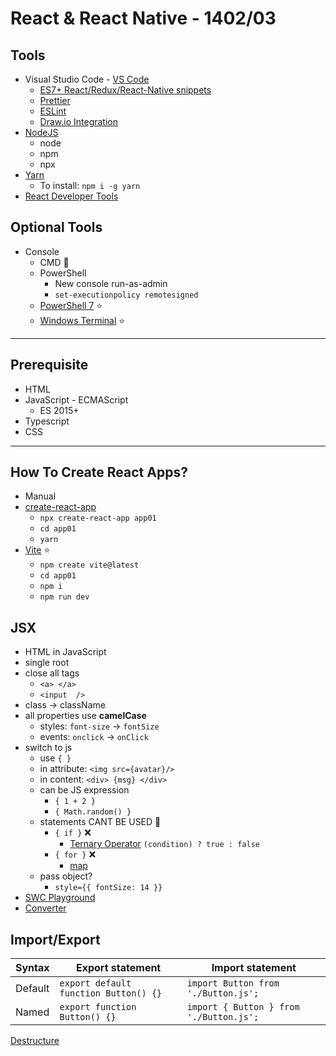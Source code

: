 # React & React Native - 1402/03

## Tools
- Visual Studio Code - [VS Code](ttps://code.visualstudio.com/)
  - [ES7+ React/Redux/React-Native snippets](https://marketplace.visualstudio.com/items?itemName=dsznajder.es7-react-js-snippets)
  - [Prettier](https://marketplace.visualstudio.com/items?itemName=esbenp.prettier-vscode)
  - [ESLint](https://marketplace.visualstudio.com/items?itemName=dbaeumer.vscode-eslint)
  - [Draw.io Integration](https://marketplace.visualstudio.com/items?itemName=hediet.vscode-drawio)
- [NodeJS](https://nodejs.org/en/download/)
  - node
  - npm
  - npx
- [Yarn](https://yarnpkg.com/)
  - To install: `npm i -g yarn`
- [React Developer Tools](https://react.dev/learn/react-developer-tools)

## Optional Tools
- Console
  - CMD 🤷
  - PowerShell
    - New console run-as-admin
    - `set-executionpolicy remotesigned`
  - [PowerShell 7](https://github.com/PowerShell/PowerShell) ⭐
  - [Windows Terminal](https://github.com/microsoft/terminal) ⭐

------

## Prerequisite
  - HTML
  - JavaScript - ECMAScript
    - ES 2015+ 
  - Typescript
  - CSS

-----

## How To Create React Apps?
  - Manual
  - [create-react-app](https://create-react-app.dev/docs/getting-started)
    - `npx create-react-app app01`
    - `cd app01`
    - `yarn`
  - [Vite](https://vitejs.dev/) ⭐
    - `npm create vite@latest`
    - `cd app01`
    - `npm i`
    - `npm run dev`

## JSX 
  - HTML in JavaScript
  - single root
  - close all tags
    - `<a> </a>`
    - `<input  />` 
  - class -> className
  - all properties use **camelCase**
    - styles: `font-size` -> `fontSize`
    - events: `onclick` -> `onClick`
  - switch to js
    - use `{ }`
    - in attribute: `<img src={avatar}/>`
    - in content: `<div> {msg} </div>`
    - can be JS expression
      - `{ 1 + 2 }`
      - `{ Math.random() }`
    - statements CANT BE USED 🌟
      - `{ if }` ❌
        - [Ternary Operator](https://developer.mozilla.org/en-US/docs/Web/JavaScript/Reference/Operators/Conditional_operator) `(condition) ? true : false`
      - `{ for }` ❌
        - [map](https://developer.mozilla.org/en-US/docs/Web/JavaScript/Reference/Global_Objects/Map)
    - pass object?
      - `style={{ fontSize: 14 }}`
  - [SWC Playground](https://swc.rs/playground)
  - [Converter](https://transform.tools/html-to-jsx)

## Import/Export
| Syntax  | Export statement                      | Import statement                        |
| ------- | ------------------------------------- | --------------------------------------- |
| Default | `export default function Button() {}` | `import Button from './Button.js';`     |
| Named   | `export function Button() {}`         | `import { Button } from './Button.js';` |


[Destructure](https://developer.mozilla.org/en-US/docs/Web/JavaScript/Reference/Operators/Destructuring_assignment) 